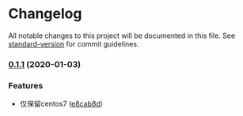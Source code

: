 # Changelog

All notable changes to this project will be documented in this file. See [standard-version](https://github.com/conventional-changelog/standard-version) for commit guidelines.

### [0.1.1](https://github.com/daixijun/ansible-role-toolkit/compare/v0.1.0...v0.1.1) (2020-01-03)


### Features

* 仅保留centos7 ([e8cab8d](https://github.com/daixijun/ansible-role-toolkit/commit/e8cab8d7a667853d95b6587e6b15d4601e928dd0))
